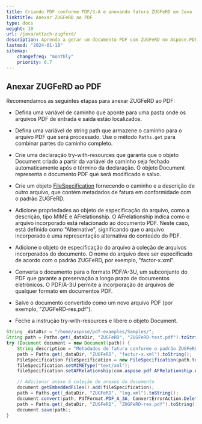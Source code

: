 ```yaml
---
title: Criando PDF conforme PDF/3-A e anexando fatura ZUGFeRD em Java
linktitle: Anexar ZUGFeRD ao PDF
type: docs
weight: 10
url: /java/attach-zugferd/
description: Aprenda a gerar um documento PDF com ZUGFeRD no Aspose.PDF para Java
lastmod: "2024-01-18"
sitemap:
    changefreq: "monthly"
    priority: 0.7
---
```


## Anexar ZUGFeRD ao PDF

Recomendamos as seguintes etapas para anexar ZUGFeRD ao PDF:

* Defina uma variável de caminho que aponte para uma pasta onde os arquivos PDF de entrada e saída estão localizados.
* Defina uma variável de string path que armazene o caminho para o arquivo PDF que será processado. Use o método `Paths.get` para combinar partes do caminho completo.
* Crie uma declaração try-with-resources que garanta que o objeto Document criado a partir da variável de caminho seja fechado automaticamente após o término da declaração. O objeto Document representa o documento PDF que será modificado e salvo.

* Crie um objeto [FileSpecification](https://reference.aspose.com/pdf/java/com.aspose.pdf/filespecification/) fornecendo o caminho e a descrição de outro arquivo, que contém metadados de fatura em conformidade com o padrão ZUGFeRD.
* Adicione propriedades ao objeto de especificação do arquivo, como a descrição, tipo MIME e AFrelationship. O AFrelationship indica como o arquivo incorporado está relacionado ao documento PDF. Neste caso, está definido como "Alternative", significando que o arquivo incorporado é uma representação alternativa do conteúdo do PDF.
* Adicione o objeto de especificação do arquivo à coleção de arquivos incorporados do documento. O nome do arquivo deve ser especificado de acordo com o padrão ZUGFeRD, por exemplo, "factor-x.xml".
* Converta o documento para o formato PDF/A-3U, um subconjunto do PDF que garante a preservação a longo prazo de documentos eletrônicos. O PDF/A-3U permite a incorporação de arquivos de qualquer formato em documentos PDF.
* Salve o documento convertido como um novo arquivo PDF (por exemplo, "ZUGFeRD-res.pdf").
* Feche a instrução try-with-resources e libere o objeto Document.

```java
String _dataDir = "/home/aspose/pdf-examples/Samples/";
String path = Paths.get(_dataDir, "ZUGFeRD", "ZUGFeRD-test.pdf").toString();
try (Document document = new Document(path)) {
    String description = "Metadados de fatura conforme o padrão ZUGFeRD";
    path = Paths.get(_dataDir, "ZUGFeRD", "factur-x.xml").toString();
    FileSpecification fileSpecification = new FileSpecification(path.toString(), description);
    fileSpecification.setMIMEType("text/xml");
    fileSpecification.setAFRelationship(com.aspose.pdf.AFRelationship.Alternative);

    // Adicionar anexo à coleção de anexos do documento
    document.getEmbeddedFiles().add(fileSpecification);
    path = Paths.get(_dataDir, "ZUGFeRD", "log.xml").toString();
    document.convert(path, PdfFormat.PDF_A_3A, ConvertErrorAction.Delete);
    path = Paths.get(_dataDir, "ZUGFeRD", "ZUGFeRD-res.pdf").toString();
    document.save(path);
}
```